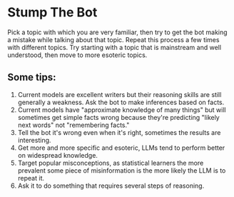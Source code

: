 # Stump The Bot

Pick a topic with which you are very familiar, then try to get the bot making a mistake while talking about that topic. Repeat this process a few times with different topics. Try starting with a topic that is mainstream and well understood, then move to more esoteric topics.

## Some tips:

1. Current models are excellent writers but their reasoning skills are still generally a weakness. Ask the bot to make inferences based on facts.
2. Current models have "approximate knowledge of many things" but will sometimes get simple facts wrong because they're predicting "likely next words" not "remembering facts."
3. Tell the bot it's wrong even when it's right, sometimes the results are interesting.
4. Get more and more specific and esoteric, LLMs tend to perform better on widespread knowledge.
5. Target popular misconceptions, as statistical learners the more prevalent some piece of misinformation is the more likely the LLM is to repeat it.
6. Ask it to do something that requires several steps of reasoning.